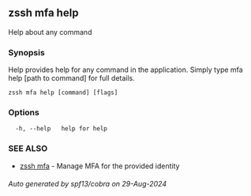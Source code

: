 ## zssh mfa help

Help about any command

### Synopsis

Help provides help for any command in the application.
Simply type mfa help [path to command] for full details.

```
zssh mfa help [command] [flags]
```

### Options

```
  -h, --help   help for help
```

### SEE ALSO

* [zssh mfa](../mfa.md)	 - Manage MFA for the provided identity

###### Auto generated by spf13/cobra on 29-Aug-2024
